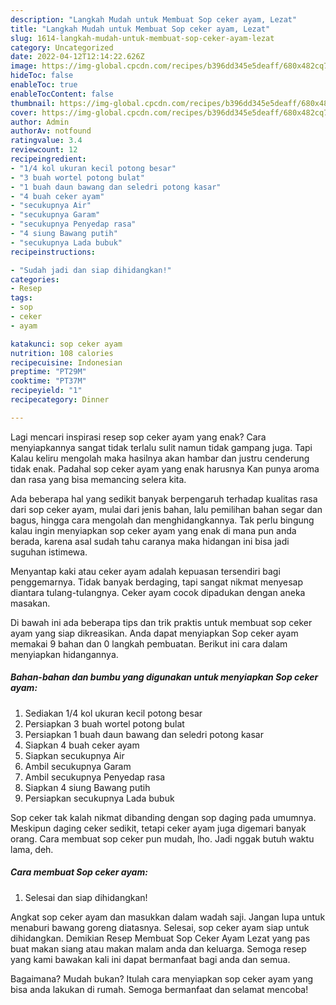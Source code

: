 ```yaml
---
description: "Langkah Mudah untuk Membuat Sop ceker ayam, Lezat"
title: "Langkah Mudah untuk Membuat Sop ceker ayam, Lezat"
slug: 1614-langkah-mudah-untuk-membuat-sop-ceker-ayam-lezat
category: Uncategorized
date: 2022-04-12T12:14:22.626Z
image: https://img-global.cpcdn.com/recipes/b396dd345e5deaff/680x482cq70/sop-ceker-ayam-foto-resep-utama.jpg
hideToc: false
enableToc: true
enableTocContent: false
thumbnail: https://img-global.cpcdn.com/recipes/b396dd345e5deaff/680x482cq70/sop-ceker-ayam-foto-resep-utama.jpg
cover: https://img-global.cpcdn.com/recipes/b396dd345e5deaff/680x482cq70/sop-ceker-ayam-foto-resep-utama.jpg
author: Admin
authorAv: notfound
ratingvalue: 3.4
reviewcount: 12
recipeingredient:
- "1/4 kol ukuran kecil potong besar"
- "3 buah wortel potong bulat"
- "1 buah daun bawang dan seledri potong kasar"
- "4 buah ceker ayam"
- "secukupnya Air"
- "secukupnya Garam"
- "secukupnya Penyedap rasa"
- "4 siung Bawang putih"
- "secukupnya Lada bubuk"
recipeinstructions:

- "Sudah jadi dan siap dihidangkan!"
categories:
- Resep
tags:
- sop
- ceker
- ayam

katakunci: sop ceker ayam 
nutrition: 108 calories
recipecuisine: Indonesian
preptime: "PT29M"
cooktime: "PT37M"
recipeyield: "1"
recipecategory: Dinner

---
```



Lagi mencari inspirasi resep sop ceker ayam yang enak? Cara menyiapkannya sangat tidak terlalu sulit namun tidak gampang juga. Tapi Kalau keliru mengolah maka hasilnya akan hambar dan justru cenderung tidak enak. Padahal sop ceker ayam yang enak harusnya Kan punya aroma dan rasa yang bisa memancing selera kita.


Ada beberapa hal yang sedikit banyak berpengaruh terhadap kualitas rasa dari sop ceker ayam, mulai dari jenis bahan, lalu pemilihan bahan segar dan bagus, hingga cara mengolah dan menghidangkannya. Tak perlu bingung kalau ingin menyiapkan sop ceker ayam yang enak di mana pun anda berada, karena asal sudah tahu caranya maka hidangan ini bisa jadi suguhan istimewa.

Menyantap kaki atau ceker ayam adalah kepuasan tersendiri bagi penggemarnya. Tidak banyak berdaging, tapi sangat nikmat menyesap diantara tulang-tulangnya. Ceker ayam cocok dipadukan dengan aneka masakan.


Di bawah ini ada beberapa tips dan trik praktis untuk membuat sop ceker ayam yang siap dikreasikan. Anda dapat menyiapkan Sop ceker ayam memakai 9 bahan dan 0 langkah pembuatan. Berikut ini cara dalam menyiapkan hidangannya.

<!--inarticleads1-->

##### Bahan-bahan dan bumbu yang digunakan untuk menyiapkan Sop ceker ayam:

1. Sediakan 1/4 kol ukuran kecil potong besar
1. Persiapkan 3 buah wortel potong bulat
1. Persiapkan 1 buah daun bawang dan seledri potong kasar
1. Siapkan 4 buah ceker ayam
1. Siapkan secukupnya Air
1. Ambil secukupnya Garam
1. Ambil secukupnya Penyedap rasa
1. Siapkan 4 siung Bawang putih
1. Persiapkan secukupnya Lada bubuk


Sop ceker tak kalah nikmat dibanding dengan sop daging pada umumnya. Meskipun daging ceker sedikit, tetapi ceker ayam juga digemari banyak orang. Cara membuat sop ceker pun mudah, lho. Jadi nggak butuh waktu lama, deh. 

<!--inarticleads2-->

##### Cara membuat Sop ceker ayam:


1. Selesai dan siap dihidangkan!

Angkat sop ceker ayam dan masukkan dalam wadah saji. Jangan lupa untuk menaburi bawang goreng diatasnya. Selesai, sop ceker ayam siap untuk dihidangkan. Demikian Resep Membuat Sop Ceker Ayam Lezat yang pas buat makan siang atau makan malam anda dan keluarga. Semoga resep yang kami bawakan kali ini dapat bermanfaat bagi anda dan semua. 

Bagaimana? Mudah bukan? Itulah cara menyiapkan sop ceker ayam yang bisa anda lakukan di rumah. Semoga bermanfaat dan selamat mencoba!
